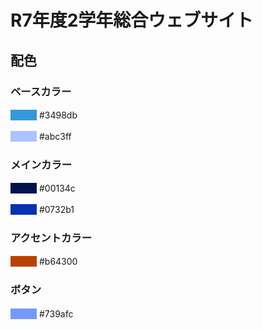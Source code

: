 # R7年度2学年総合ウェブサイト

## 配色
### ベースカラー
<span style="background: #3498db;">　　　</span> #3498db

<span style="background: #abc3ff;">　　　</span> #abc3ff

### メインカラー
<span style="background: #00134c;">　　　</span> #00134c

<span style="background: #0732b1;">　　　</span> #0732b1

### アクセントカラー
<span style="background: #b64300;">　　　</span> #b64300

### ボタン
<span style="background: #739afc;">　　　</span> #739afc